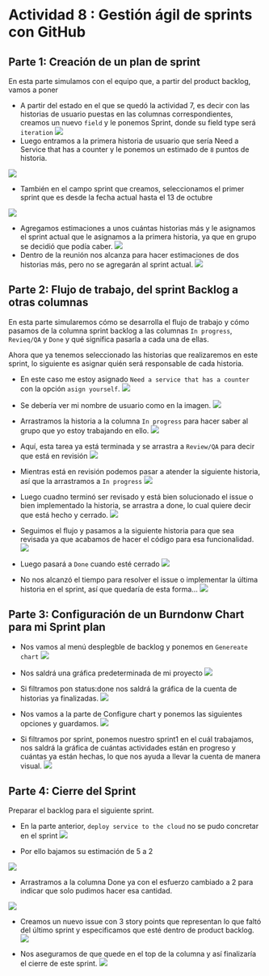 # Actividad 8 : Gestión ágil de sprints con GitHub
## Parte 1: Creación de un plan de sprint
En esta parte simulamos con el equipo que, a partir del product backlog, vamos a poner 
- A partir del estado en el que se quedó la actividad 7, es decir con las historias de usuario puestas en las columnas correspondientes, creamos un nuevo `field` y le ponemos Sprint, donde su field type será `iteration`
![](images/1.png)
- Luego entramos a la primera historia de usuario que sería Need a Service that has a counter y le ponemos un estimado de `8` puntos de historia.

![](images/2.png)

- También en el campo sprint que creamos, seleccionamos el primer sprint que es desde la fecha actual hasta el 13 de octubre

![](images/3.png)
- Agregamos estimaciones a unos cuántas historias más y le asignamos el sprint actual que le asignamos a la primera historia, ya que en grupo se decidió que podía caber.
![](images/4.png)
- Dentro de la reunión nos alcanza para hacer estimaciones de dos historias más, pero no se agregarán al sprint actual.
![](images/5.png)
## Parte 2: Flujo de trabajo, del sprint Backlog a otras columnas
En esta parte simularemos cómo se desarrolla el flujo de trabajo y cómo pasamos de la columna sprint backlog a las columnas `In progress`, `Revieq/QA` y `Done` y qué significa pasarla a cada una de ellas.

Ahora que ya tenemos seleccionado las historias que realizaremos en este sprint, lo siguiente es asignar quién será responsable de cada historia.
- En este caso me estoy asignado `Need a service that has a counter` con la opción `asign yourself`.
![](images/6.png)

- Se debería ver mi nombre de usuario como en la imagen.
![](images/7.png)

- Arrastramos la historia a la columna `In progress` para hacer saber al grupo que yo estoy trabajando en ello.
![](images/8.png)

- Aquí, esta tarea ya está terminada y se arrastra a `Review/QA` para decir que está en revisión
![](images/9.png)

- Mientras está en revisión podemos pasar a atender la siguiente historia, así que la arrastramos a `In progress`
![](images/10.png)

- Luego cuadno terminó ser revisado y está bien solucionado el issue o bien implementado la historia, se arrastra a done, lo cual quiere decir que está hecho y cerrado.
![](images/11.png)

- Seguimos el flujo y pasamos a la siguiente historia para que sea revisada ya que acabamos de hacer el código para esa funcionalidad.
![](images/12.png)

- Luego pasará a `Done` cuando esté cerrado
![](images/13.png)

- No nos alcanzó el tiempo para resolver el issue o implementar la última historia en el sprint, así que quedaría de esta forma...
![](images/14.png)

## Parte 3: Configuración de un Burndonw Chart para mi Sprint plan

- Nos vamos al menú desplegble de backlog y ponemos en `Genereate chart`
![](images/15.png)

- Nos saldrá una gráfica predeterminada de mi proyecto
![](images/16.png)

- Si filtramos pon status:done nos saldrá la gráfica de la cuenta de historias ya finalizadas.
![](images/17.png)

- Nos vamos a la parte de Configure chart y ponemos las siguientes opciones y guardamos.
![](images/18.png)

- Si filtramos por sprint, ponemos nuestro sprint1 en el cuál trabajamos, nos saldrá la gráfica de cuántas actividades están en progreso y cuántas ya están hechas, lo que nos ayuda a llevar la cuenta de manera visual.
![](images/19.png)

## Parte 4: Cierre del Sprint 
Preparar el backlog para el siguiente sprint.

- En la parte anterior, `deploy service to the cloud` no se pudo concretar en el sprint
![](images/20.png)

- Por ello bajamos su estimación de 5 a 2

![](images/21.png)


- Arrastramos a la columna Done ya con el esfuerzo cambiado a 2 para indicar que solo pudimos hacer esa cantidad.

![](images/22.png)

- Creamos un nuevo issue con 3 story points que representan lo que faltó del último sprint y especificamos que esté dentro de product backlog.
![](images/24.png)

- Nos aseguramos de que quede en el top de la columna y así finalizaría el cierre de este sprint.
![](images/25.png)



